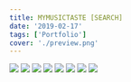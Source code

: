```yaml
---
title: MYMUSICTASTE [SEARCH]
date: '2019-02-17'
tags: ['Portfolio']
cover: './preview.png'
---
```


<img src="/03.png"/>
<img src="/04.png"/>
<img src="/05.png"/>
<img src="/06.png"/>
<img src="/07.png"/>
<img src="/08.png"/>
<img src="/09.png"/>
<img src="/11.png"/>

<style>
    .post_des_wrapper{width:1200px}
    @media (min-width: 950px) { 
        .post_des_wrapper .gatsby-resp-image-wrapper{max-width:1200px !important}
    s}
</style>